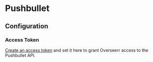 # Pushbullet

## Configuration

### Access Token

[Create an access token](https://www.pushbullet.com/#settings) and set it here to grant Overseerr access to the Pushbullet API.
